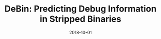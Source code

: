 ---
layout: post
title: "DeBin: Predicting Debug Information in Stripped Binaries"
date: 2018-10-01
categories: research
authors: "<u>Jingxuan He</u>, Pesho Ivanov, Petar Tsankov, Veselin Raychev, Martin Vechev"
venue: "ACM Conference on Computer and Communications Security (CCS)"
paper: pdfs/ccs18-debin.pdf
code: https://github.com/eth-sri/debin
talk: https://www.youtube.com/watch?v=x1x_KtS-5Hs
slides: pdfs/ccs18-debin-slides.pdf
topic: security
---